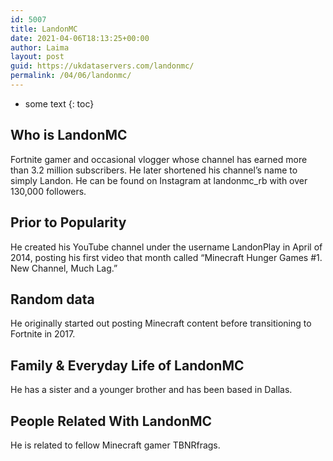 ```yaml
---
id: 5007
title: LandonMC
date: 2021-04-06T18:13:25+00:00
author: Laima
layout: post
guid: https://ukdataservers.com/landonmc/
permalink: /04/06/landonmc/
---
```


* some text
{: toc}


## Who is LandonMC
                  
                  
                  
Fortnite gamer and occasional vlogger whose channel has earned more than 3.2 million subscribers. He later shortened his channel&#8217;s name to simply Landon. He can be found on Instagram at landonmc_rb with over 130,000 followers.
                  
              
            
              
            
                
                
                
## Prior to Popularity
                  
                  
                  
He created his YouTube channel under the username LandonPlay in April of 2014, posting his first video that month called &#8220;Minecraft Hunger Games #1. New Channel, Much Lag.&#8221; 
                  
              
            
              
            
                
                
                
## Random data
                  
                  
                  
He originally started out posting Minecraft content before transitioning to Fortnite in 2017.
                  
              
            
              
            
                
                
                
## Family & Everyday Life of LandonMC
                  
                  
                  
He has a sister and a younger brother and has been based in Dallas. 
                  
              
            
              
            
                
                
                
## People Related With LandonMC
                  
                  
                  
He is related to fellow Minecraft gamer TBNRfrags. 
                  
              
            
              
            
                
              
            
              
              
            
            
              
            
          
          
          
